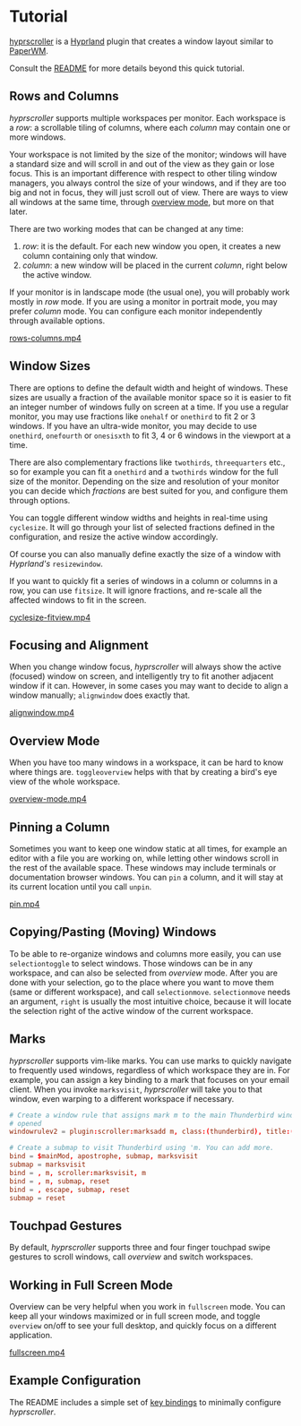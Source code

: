 # Tutorial

[hyprscroller](https://github.com/dawsers/hyprscroller) is a [Hyprland](https://github.com/hyprwm/Hyprland)
plugin that creates a window layout similar to [PaperWM](https://github.com/paperwm/PaperWM).

Consult the [README](README.md) for more details beyond this quick tutorial.

## Rows and Columns

*hyprscroller* supports multiple workspaces per monitor. Each workspace is a
*row*: a scrollable tiling of columns, where each *column* may contain one or
more windows.

Your workspace is not limited by the size of the monitor; windows will have a
standard size and will scroll in and out of the view as they gain or lose focus.
This is an important difference with respect to other tiling window managers,
you always control the size of your windows, and if they are too big and not
in focus, they will just scroll out of view. There are ways to view all
windows at the same time, through [overview mode](#overview-mode), but more on that later.

There are two working modes that can be changed at any time:

1. *row*: it is the default. For each new window you open, it creates a new
   column containing only that window.
2. *column*: a new window will be placed in the current *column*,
   right below the active window.

If your monitor is in landscape mode (the usual one), you will probably work
mostly in *row* mode. If you are using a monitor in portrait mode, you may
prefer *column* mode. You can configure each monitor independently through
available options.

[rows-columns.mp4](https://github.com/user-attachments/assets/5b90d308-85e7-46a5-b8da-54e29fdbf46c)


## Window Sizes

There are options to define the default width and height of windows. These
sizes are usually a fraction of the available monitor space so it is easier to
fit an integer number of windows fully on screen at a time. If you use a regular
monitor, you may use fractions like `onehalf` or `onethird` to fit 2 or 3
windows. If you have an ultra-wide monitor, you may decide to use `onethird`,
`onefourth` or `onesisxth` to fit 3, 4 or 6 windows in the viewport at a time.

There are also complementary fractions like `twothirds`, `threequarters` etc.,
so for example you can fit a `onethird` and a `twothirds` window for the full
size of the monitor. Depending on the size and resolution of your monitor you
can decide which *fractions* are best suited for you, and configure them
through options.

You can toggle different window widths and heights in real-time using
`cyclesize`. It will go through your list of selected fractions defined in the
configuration, and resize the active window accordingly.

Of course you can also manually define exactly the size of a window with
*Hyprland's* `resizewindow`.

If you want to quickly fit a series of windows in a column or columns in a
row, you can use `fitsize`. It will ignore fractions, and re-scale all the
affected windows to fit in the screen.

[cyclesize-fitview.mp4](https://github.com/user-attachments/assets/1f51da15-3ef7-413a-8d1d-893a7355a4f1)


## Focusing and Alignment

When you change window focus, *hyprscroller* will always show the active
(focused) window on screen, and intelligently try to fit another adjacent
window if it can. However, in some cases you may want to decide to align a
window manually; `alignwindow` does exactly that.

[alignwindow.mp4](https://github.com/user-attachments/assets/2650b480-83c5-4e12-b963-13ff9a1df910)


## Overview Mode

When you have too many windows in a workspace, it can be hard to know where
things are. `toggleoverview` helps with that by creating a bird's eye view
of the whole workspace.

[overview-mode.mp4](https://github.com/user-attachments/assets/5f43ba62-ef97-4677-aa81-cf6169168bff)


## Pinning a Column

Sometimes you want to keep one window static at all times, for example an
editor with a file you are working on, while letting other windows scroll in
the rest of the available space. These windows may include terminals or
documentation browser windows. You can `pin` a column, and it will stay at its
current location until you call `unpin`.

[pin.mp4](https://github.com/user-attachments/assets/13f26203-3ece-47ea-91eb-779c9b2eab73)


## Copying/Pasting (Moving) Windows

To be able to re-organize windows and columns more easily, you can use
`selectiontoggle` to select windows. Those windows can be in any workspace,
and can also be selected from *overview* mode. After you are done with your
selection, go to the place where you want to move them (same or different
workspace), and call `selectionmove`. `selectionmove` needs an argument,
`right` is usually the most intuitive choice, because it will locate the
selection right of the active window of the current workspace.


## Marks

*hyprscroller* supports vim-like marks. You can use marks to quickly navigate
to frequently used windows, regardless of which workspace they are in. For
example, you can assign a key binding to a mark that focuses on your email
client. When you invoke `marksvisit`, *hyprscroller* will take you to that window,
even warping to a different workspace if necessary.

``` conf
# Create a window rule that assigns mark m to the main Thunderbird window when
# opened
windowrulev2 = plugin:scroller:marksadd m, class:(thunderbird), title:(Mozilla Thunderbird)$

# Create a submap to visit Thunderbird using 'm. You can add more.
bind = $mainMod, apostrophe, submap, marksvisit
submap = marksvisit
bind = , m, scroller:marksvisit, m
bind = , m, submap, reset
bind = , escape, submap, reset
submap = reset
```


## Touchpad Gestures

By default, *hyprscroller* supports three and four finger touchpad swipe
gestures to scroll windows, call *overview* and switch workspaces.


## Working in Full Screen Mode

Overview can be very helpful when you work in `fullscreen` mode. You can keep all your windows
maximized or in full screen mode, and toggle `overview` on/off to see your full desktop, and quickly
focus on a different application.

[fullscreen.mp4](https://github.com/user-attachments/assets/1afa3c37-905e-408d-8d44-6230c7e1edec)


## Example Configuration

The README includes a simple set of [key bindings](./README.md#key-bindings) to
minimally configure *hyprscroller*.
